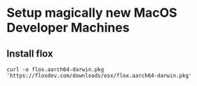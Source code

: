 # Setup magically new MacOS Developer Machines

## Install flox

`curl -o flox.aarch64-darwin.pkg 'https://floxdev.com/downloads/osx/flox.aarch64-darwin.pkg'`
